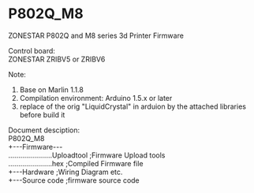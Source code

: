 # P802Q_M8
ZONESTAR P802Q and M8 series 3d Printer Firmware  

Control board:  
ZONESTAR ZRIBV5 or ZRIBV6  

Note:  
1. Base on Marlin 1.1.8  
2. Compilation environment: Arduino 1.5.x or later  
3. replace of the orig "LiquidCrystal" in arduion by the attached libraries before build it  
  
Document desciption:  
P802Q_M8  
+---Firmware---   
......................Uploadtool    ;Firmware Upload tools   
......................hex          ;Compiled Firmware file  
+---Hardware                  ;Wiring Diagram etc.  
+---Source code               ;firmware source code

